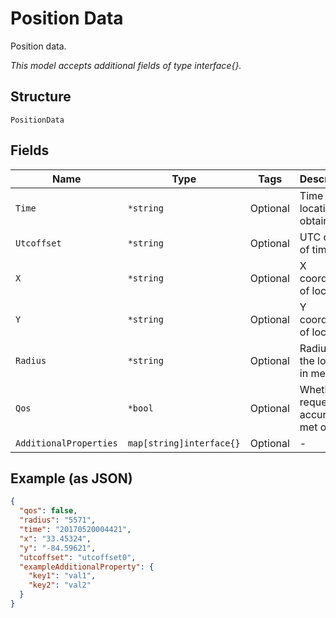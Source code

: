 
# Position Data

Position data.

*This model accepts additional fields of type interface{}.*

## Structure

`PositionData`

## Fields

| Name | Type | Tags | Description |
|  --- | --- | --- | --- |
| `Time` | `*string` | Optional | Time location obtained. |
| `Utcoffset` | `*string` | Optional | UTC offset of time. |
| `X` | `*string` | Optional | X coordinate of location. |
| `Y` | `*string` | Optional | Y coordinate of location. |
| `Radius` | `*string` | Optional | Radius of the location in meters. |
| `Qos` | `*bool` | Optional | Whether requested accurary is met or not. |
| `AdditionalProperties` | `map[string]interface{}` | Optional | - |

## Example (as JSON)

```json
{
  "qos": false,
  "radius": "5571",
  "time": "20170520004421",
  "x": "33.45324",
  "y": "-84.59621",
  "utcoffset": "utcoffset0",
  "exampleAdditionalProperty": {
    "key1": "val1",
    "key2": "val2"
  }
}
```

